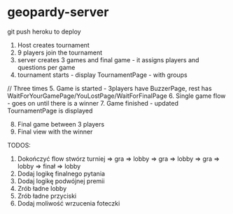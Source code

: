 # geopardy-server

git push heroku to deploy

1. Host creates tournament
2. 9 players join the tournament
3. server creates 3 games and final game - it assigns players and questions per game
4. tournament starts - display TournamentPage - with groups

// Three times
5. Game is started - 3players have BuzzerPage, rest has WaitForYourGamePage/YouLostPage/WaitForFinalPage
6. Single game flow -  goes on until there is a winner
7. Game finished - updated TournamentPage is displayed

8. Final game between 3 players
9. Final view with the winner


TODOS:
1) Dokończyć flow stwórz turniej => gra => lobby => gra => lobby => gra => lobby => finał => lobby
2) Dodaj logikę finalnego pytania
3) Dodaj logikę podwójnej premii
4) Zrób ładne lobby
5) Zrób ładne przyciski
6) Dodaj moliwość wrzucenia foteczki